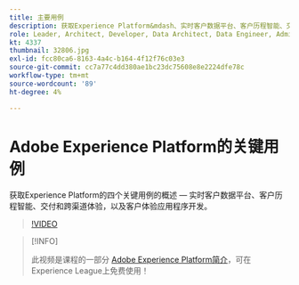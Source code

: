 ```yaml
---
title: 主要用例
description: 获取Experience Platform&mdash、实时客户数据平台、客户历程智能、交付和跨渠道体验以及客户体验应用程序开发的四个关键用例的概述。
role: Leader, Architect, Developer, Data Architect, Data Engineer, Admin, User
kt: 4337
thumbnail: 32806.jpg
exl-id: fcc80ca6-8163-4a4c-b164-4f12f76c03e3
source-git-commit: cc7a77c4dd380ae1bc23dc75608e8e2224dfe78c
workflow-type: tm+mt
source-wordcount: '89'
ht-degree: 4%

---
```


# Adobe Experience Platform的关键用例

获取Experience Platform的四个关键用例的概述 — 实时客户数据平台、客户历程智能、交付和跨渠道体验，以及客户体验应用程序开发。

>[!VIDEO](https://video.tv.adobe.com/v/32806?quality=12&learn=on)

>[!INFO]
>
> 此视频是课程的一部分 [Adobe Experience Platform简介](https://experienceleague.adobe.com/?recommended=ExperiencePlatform-U-1-2020.1)，可在Experience League上免费使用！

